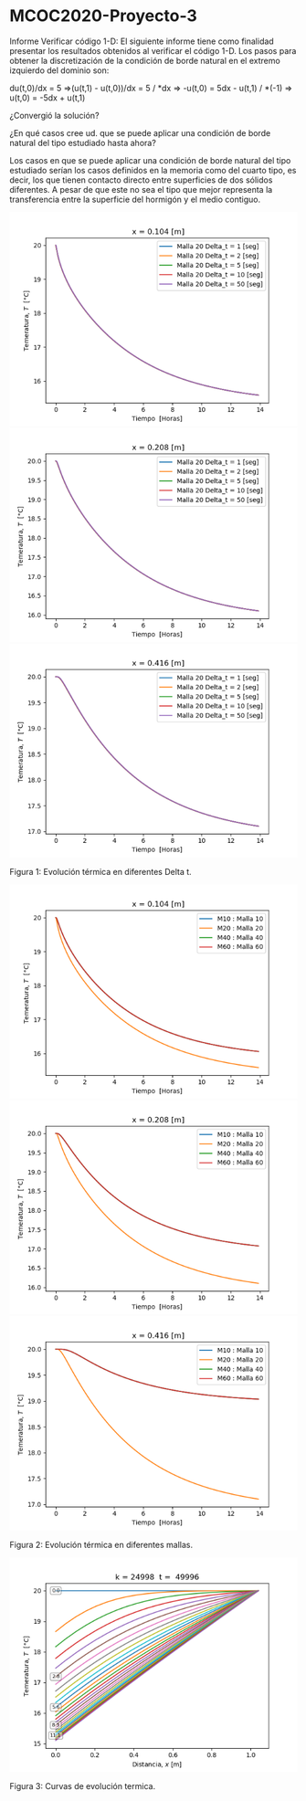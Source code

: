 # MCOC2020-Proyecto-3
Informe Verificar código 1-D:
El siguiente informe tiene como finalidad presentar los resultados obtenidos al verificar el código 1-D. 
Los pasos para obtener la discretización de la condición de borde natural en el extremo izquierdo del dominio son:

du(t,0)/dx = 5
=>(u(t,1) - u(t,0))/dx = 5  / *dx
=> -u(t,0) = 5dx - u(t,1)  / *(-1)
=> u(t,0) = -5dx + u(t,1)

¿Convergió la solución?

¿En qué casos cree ud. que se puede aplicar una condición de borde natural del tipo estudiado hasta ahora?

Los casos en que se puede aplicar una condición de borde natural del tipo estudiado serían los casos definidos en la memoria como del cuarto tipo, es decir, los que tienen contacto directo entre superficies de dos sólidos diferentes. A pesar de que este no sea el tipo que mejor representa la transferencia entre la superficie del hormigón y el medio contiguo.

![deltat1](https://raw.githubusercontent.com/IgnacioInostroza/MCOC2020-Proyecto-3/main/x%3D0.104%20delta%20tiempo.png)
![deltat2](https://raw.githubusercontent.com/IgnacioInostroza/MCOC2020-Proyecto-3/main/x%3D0.208%20delta%20tiempo.png)
![deltat3](https://raw.githubusercontent.com/IgnacioInostroza/MCOC2020-Proyecto-3/main/x%3D0.416%20delta%20tiempo.png)

Figura 1: Evolución térmica en diferentes Delta t.

![deltamalla1](https://raw.githubusercontent.com/IgnacioInostroza/MCOC2020-Proyecto-3/main/x%3D0.104%20malla.png)
![deltamalla2](https://raw.githubusercontent.com/IgnacioInostroza/MCOC2020-Proyecto-3/main/x%3D0.208%20malla.png)
![deltamalla3](https://raw.githubusercontent.com/IgnacioInostroza/MCOC2020-Proyecto-3/main/x%3D0.416%20malla.png)

Figura 2: Evolución térmica en diferentes mallas.

![CET](https://raw.githubusercontent.com/IgnacioInostroza/MCOC2020-Proyecto-3/main/curvas%20de%20evoluci%C3%B3n%20t%C3%A9rmica.png)

Figura 3: Curvas de evolución termica.
